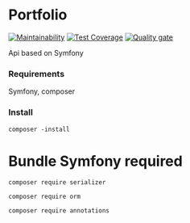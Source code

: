 # Portfolio

[![Maintainability](https://api.codeclimate.com/v1/badges/399cbf225695affb71bb/maintainability)](https://codeclimate.com/github/GitNico-D/Portfolio/maintainability) [![Test Coverage](https://api.codeclimate.com/v1/badges/399cbf225695affb71bb/test_coverage)](https://codeclimate.com/github/GitNico-D/Portfolio/test_coverage) [![Quality gate](https://sonarcloud.io/api/project_badges/quality_gate?project=GitNico-D_Portfolio)](https://sonarcloud.io/dashboard?id=GitNico-D_Portfolio)

Api based on Symfony

### Requirements

Symfony, composer

### Install

```
composer -install
```
# Bundle Symfony required

```
composer require serializer
```

```
composer require orm
``` 

```
composer require annotations
``` 